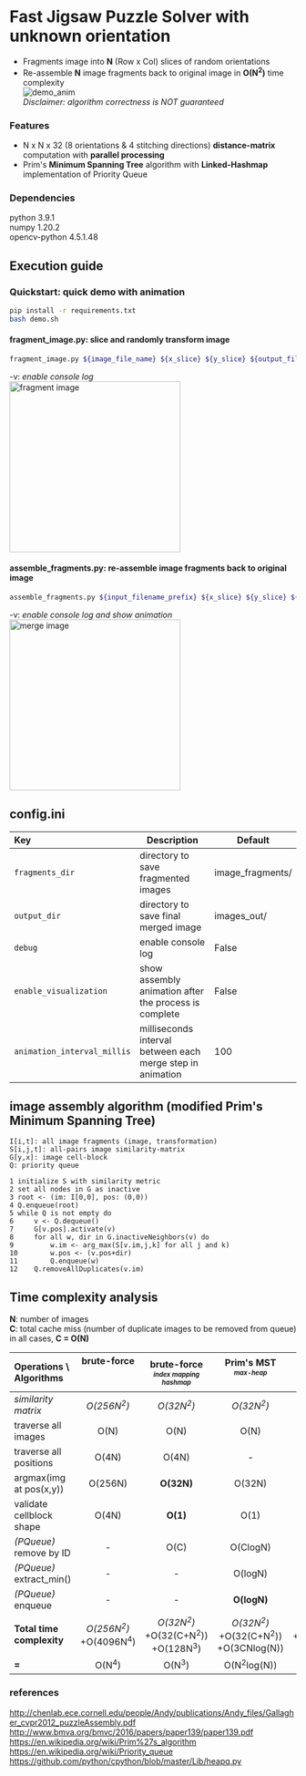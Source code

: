 # Fast Jigsaw Puzzle Solver with unknown orientation
- Fragments image into <b>N</b> (Row x Col) slices of random orientations</br>
- Re-assemble <b>N</b> image fragments back to original image in <b>O(N<sup>2</sup>)</b> time complexity</br>
![demo_anim](https://hj2choi.github.io/images/external/jigsaw_puzzle_solver.gif)</br>
<i>Disclaimer: algorithm correctness is NOT guaranteed</i></br>

### Features
  - N x N x 32 (8 orientations & 4 stitching directions) <b>distance-matrix</b> computation with <b>parallel processing</b><br>
  - Prim's <b>Minimum Spanning Tree</b> algorithm with <b>Linked-Hashmap</b> implementation of Priority Queue<br>


### Dependencies
python 3.9.1<br>
numpy 1.20.2<br>
opencv-python 4.5.1.48

## Execution guide
### Quickstart: quick demo with animation
```bash
pip install -r requirements.txt
bash demo.sh
```

#### fragment_image.py: slice and randomly transform image
```bash
fragment_image.py ${image_file_name} ${x_slice} ${y_slice} ${output_filename_prefix} [-v]
```
-v: *enable console log*</br>
<img src="https://hj2choi.github.io/images/external/cut_image.png" width="300" title="fragment image">
</br>

#### assemble_fragments.py: re-assemble image fragments back to original image
```bash
assemble_fragments.py ${input_filename_prefix} ${x_slice} ${y_slice} ${output_filename} [-v]
```
-v: *enable console log and show animation*<br/>
<img src="https://hj2choi.github.io/images/external/merge_image.png" width="300" title="merge image">

## config.ini
| Key | Description | Default |
| :--- | --- | --- |
| `fragments_dir` | directory to save fragmented images | image_fragments/ |
| `output_dir` | directory to save final merged image | images_out/ |
| `debug` | enable console log | False |
| `enable_visualization` | show assembly animation after the process is complete | False |
| `animation_interval_millis` | milliseconds interval between each merge step in animation | 100 |

## image assembly algorithm (modified Prim's Minimum Spanning Tree)
```
I[i,t]: all image fragments (image, transformation)
S[i,j,t]: all-pairs image similarity-matrix
G[y,x]: image cell-block
Q: priority queue

1 initialize S with similarity metric
2 set all nodes in G as inactive
3 root <- (im: I[0,0], pos: (0,0))
4 Q.enqueue(root)
5 while Q is not empty do
6     v <- Q.dequeue()
7     G[v.pos].activate(v)
8     for all w, dir in G.inactiveNeighbors(v) do
9         w.im <- arg_max(S[v.im,j,k] for all j and k)
10        w.pos <- (v.pos+dir)
11        Q.enqueue(w)
12    Q.removeAllDuplicates(v.im)
```

## Time complexity analysis
<b>N</b>: number of images</br>
<b>C</b>: total cache miss (number of duplicate images to be removed from queue)</br>
in all cases, <b>C = O(N)</b></br>

| Operations \ Algorithms | brute-force<br><br><br> | brute-force</br><sub><sup><i>index mapping</i></br><i>hashmap</i></sub></sup> | Prim's MST</br><sub><sup><i>max-heap</i></sub></sup><br><br> | Prim's MST</br><sub><sup><i>linked-hashmap</i></sub></sup></br><sub><sup><i>matrix symmetry</i></sub></sup> |
| :---------------------------- | :---: | :---: | :---: | :---: |
| <i>similarity matrix</i>      | <i>O(256N<sup>2</sup>) | <i>O(32N<sup>2</sup>) | <i>O(32N<sup>2</sup>) | <i><b>O(16N<sup>2</sup>)</b></i> |
| traverse all images           | O(N) | O(N) | O(N) | O(N) |
| traverse all positions        | O(4N) | O(4N) | - | - |
| argmax(img at pos(x,y))       | O(256N) | <b>O(32N)</b> | O(32N) | O(32N) |
| validate cellblock shape      | O(4N) | <b>O(1)</b> | O(1) | O(1) |
| <i>(PQueue)</i> remove by ID  | - | O(C) | O(ClogN) | <b>O(C)</b> |
| <i>(PQueue)</i> extract_min() | - | - | O(logN) | <b>O(1)</b> |
| <i>(PQueue)</i> enqueue       | - | - | <b>O(logN)</b> | O(N) |
| <b>Total time complexity</b> | <i>O(256N<sup>2</sup>)</i></br>+O(4096N<sup>4</sup>) | <i>O(32N<sup>2</sup>)</i></br>+O(32(C+N<sup>2</sup>))</br>+O(128N<sup>3</sup>) | <i>O(32N<sup>2</sup>)</i></br>+O(32(C+N<sup>2</sup>))</br>+O(3CNlog(N))</br> | <i>O(16N<sup>2</sup>)</i></br>+O(32(C+N<sup>2</sup>))</br>+O(N(C+N)) |
| <b>=</b>  | O(N<sup>4</sup>) | O(N<sup>3</sup>) | O(N<sup>2</sup>log(N)) | <b>O(N<sup>2</sup>)</b> |

### references
http://chenlab.ece.cornell.edu/people/Andy/publications/Andy_files/Gallagher_cvpr2012_puzzleAssembly.pdf</br>
http://www.bmva.org/bmvc/2016/papers/paper139/paper139.pdf</br>
https://en.wikipedia.org/wiki/Prim%27s_algorithm</br>
https://en.wikipedia.org/wiki/Priority_queue</br>
https://github.com/python/cpython/blob/master/Lib/heapq.py</br>

